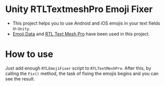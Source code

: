 # Unity RTLTextmeshPro Emoji Fixer
* This project helps you to use Android and iOS emojis in your text fields in `Unity`.
* [Emoji Data](https://github.com/iamcal/emoji-data) and [RTL Text Mesh Pro](https://github.com/mnarimani/RTLTMPro) have been used in this project.

# How to use
Just add enough `RTLEmojiFixer` script to `RTLTextMeshPro`. After this, by calling the `Fix()` method, the task of fixing the emojis begins and you can see the result.
